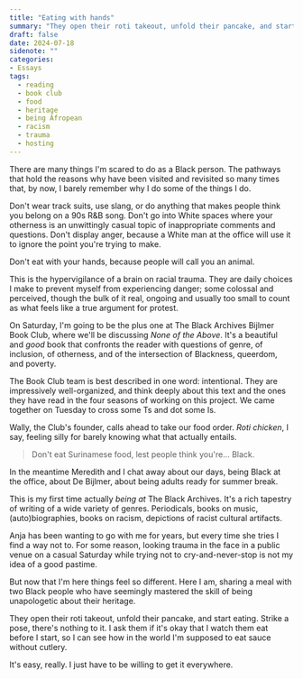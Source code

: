 ```yaml
---
title: "Eating with hands"
summary: "They open their roti takeout, unfold their pancake, and start eating. Strike a pose, there's nothing to it. I ask them if it's okay that I watch them eat before I start, so I can see how in the world I'm supposed to eat sauce without cutlery."
draft: false
date: 2024-07-18
sidenote: ""
categories:
- Essays
tags:
  - reading
  - book club
  - food
  - heritage
  - being Afropean
  - racism
  - trauma
  - hosting
---
```

There are many things I'm scared to do as a Black person. The pathways that hold the reasons why have been visited and revisited so many times that, by now, I barely remember why I do some of the things I do. 

Don't wear track suits, use slang, or do anything that makes people think you belong on a 90s R&B song. Don't go into White spaces where your otherness is an unwittingly casual topic of inappropriate comments and questions. Don't display anger, because a White man at the office will use it to ignore the point you're trying to make. 

Don't eat with your hands, because people will call you an animal. 

This is the hypervigilance of a brain on racial trauma. They are daily choices I make to prevent myself from experiencing danger; some colossal and perceived, though the bulk of it real, ongoing and usually too small to count as what feels like a true argument for protest. 

On Saturday, I'm going to be the plus one at The Black Archives Bijlmer Book Club, where we'll be discussing *None of the Above*. It's a beautiful and *good* book that confronts the reader with questions of genre, of inclusion, of otherness, and of the intersection of Blackness, queerdom, and poverty. 

The Book Club team is best described in one word: intentional. They are impressively well-organized, and think deeply about this text and the ones they have read in the four seasons of working on this project. We came together on Tuesday to cross some Ts and dot some Is. 

Wally, the Club's founder, calls ahead to take our food order. *Roti chicken*, I say, feeling silly for barely knowing what that actually entails. 

> Don't eat Surinamese food, lest people think you're... Black.

In the meantime Meredith and I chat away about our days, being Black at the office, about De Bijlmer, about being adults ready for summer break.

This is my first time actually *being at* The Black Archives. It's a rich tapestry of writing of a wide variety of genres. Periodicals, books on music, (auto)biographies, books on racism, depictions of racist cultural artifacts.

Anja has been wanting to go with me for years, but every time she tries I find a way not to. For some reason, looking trauma in the face in a public venue on a casual Saturday while trying not to cry-and-never-stop is not my idea of a good pastime. 

But now that I'm here things feel so different. Here I am, sharing a meal with two Black people who have seemingly mastered the skill of being unapologetic about their heritage. 

They open their roti takeout, unfold their pancake, and start eating. Strike a pose, there's nothing to it. I ask them if it's okay that I watch them eat before I start, so I can see how in the world I'm supposed to eat sauce without cutlery. 

It's easy, really. I just have to be willing to get it everywhere. 